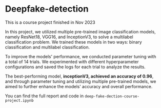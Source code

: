 # Deepfake-detection
This is a course project finished in Nov 2023

In this project, we utilized multiple pre-trained image classification models, namely ResNet18, VGG16, and InceptionV3, to solve a multilabel classification problem. We trained these models in two ways: binary classification and multilabel classification.

To improve the models' performance, we conducted parameter tuning with a total of 14 trials. We experimented with different hyperparameter configurations and saved the logs for each trial to analyze the results.

The best-performing model, **inceptionV3, achieved an accuracy of 0.96**, and through parameter tuning and utilizing multiple pre-trained models, we aimed to further enhance the models' accuracy and overall performance.

You can find the full report and code in `deep-fake-dection-course-project.ipynb`
